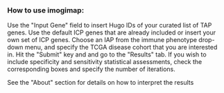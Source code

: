 ### How to use imogimap:

Use the "Input Gene" field to insert Hugo IDs of your curated list of TAP genes. Use the default ICP genes that are already included or insert your own set of ICP genes. Choose an IAP from the immune phenotype drop-down menu, and specify the TCGA disease cohort that you are interested in. Hit the  "Submit" key and and go to the "Results" tab. If you wish to include specificity and sensitivity statistical assessments, check the corresponding boxes and specify the number of iterations.

See the "About" section for details on how to interpret the results 